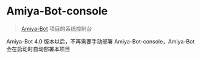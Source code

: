 # Amiya-Bot-console

> [Amiya-Bot](https://github.com/vivien8261/Amiya-Bot) 项目的系统控制台

Amiya-Bot 4.0 版本以后，不再需要手动部署 Amiya-Bot-console，Amiya-Bot 会在启动时自动部署本项目
